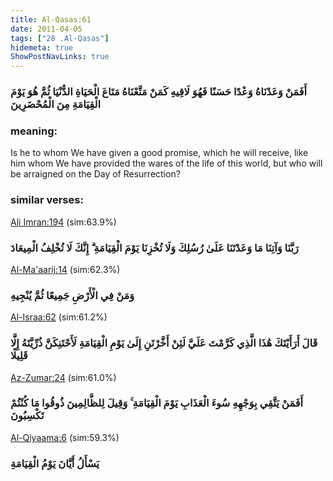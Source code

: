 ```yaml
---
title: Al-Qasas:61
date: 2011-04-05
tags: ["28 .Al-Qasas"]
hidemeta: true 
ShowPostNavLinks: true 
---
```

### أَفَمَنْ وَعَدْنَاهُ وَعْدًا حَسَنًا فَهُوَ لَاقِيهِ كَمَنْ مَتَّعْنَاهُ مَتَاعَ الْحَيَاةِ الدُّنْيَا ثُمَّ هُوَ يَوْمَ الْقِيَامَةِ مِنَ الْمُحْضَرِينَ
### meaning: 
Is he to whom We have given a good promise, which he will receive, like him whom We have provided the wares of the life of this world, but who will be arraigned on the Day of Resurrection?
### similar verses: 

[Ali Imran:194](/3/194) (sim:63.9%)

### رَبَّنَا وَآتِنَا مَا وَعَدْتَنَا عَلَىٰ رُسُلِكَ وَلَا تُخْزِنَا يَوْمَ الْقِيَامَةِ ۗ إِنَّكَ لَا تُخْلِفُ الْمِيعَادَ

[Al-Ma'aarij:14](/70/14) (sim:62.3%)

### وَمَنْ فِي الْأَرْضِ جَمِيعًا ثُمَّ يُنْجِيهِ

[Al-Israa:62](/17/62) (sim:61.2%)

### قَالَ أَرَأَيْتَكَ هَٰذَا الَّذِي كَرَّمْتَ عَلَيَّ لَئِنْ أَخَّرْتَنِ إِلَىٰ يَوْمِ الْقِيَامَةِ لَأَحْتَنِكَنَّ ذُرِّيَّتَهُ إِلَّا قَلِيلًا

[Az-Zumar:24](/39/24) (sim:61.0%)

### أَفَمَنْ يَتَّقِي بِوَجْهِهِ سُوءَ الْعَذَابِ يَوْمَ الْقِيَامَةِ ۚ وَقِيلَ لِلظَّالِمِينَ ذُوقُوا مَا كُنْتُمْ تَكْسِبُونَ

[Al-Qiyaama:6](/75/6) (sim:59.3%)

### يَسْأَلُ أَيَّانَ يَوْمُ الْقِيَامَةِ
